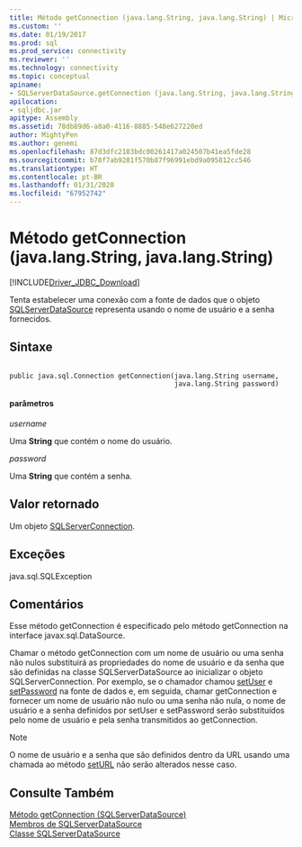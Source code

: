 ```yaml
---
title: Método getConnection (java.lang.String, java.lang.String) | Microsoft Docs
ms.custom: ''
ms.date: 01/19/2017
ms.prod: sql
ms.prod_service: connectivity
ms.reviewer: ''
ms.technology: connectivity
ms.topic: conceptual
apiname:
- SQLServerDataSource.getConnection (java.lang.String, java.lang.String)
apilocation:
- sqljdbc.jar
apitype: Assembly
ms.assetid: 78db89d6-a8a0-4116-8885-548e627220ed
author: MightyPen
ms.author: genemi
ms.openlocfilehash: 87d3dfc2183bdc00261417a024507b41ea5fde28
ms.sourcegitcommit: b78f7ab9281f570b87f96991ebd9a095812cc546
ms.translationtype: HT
ms.contentlocale: pt-BR
ms.lasthandoff: 01/31/2020
ms.locfileid: "67952742"
---
```

# <a name="getconnection-method-javalangstring-javalangstring"></a>Método getConnection (java.lang.String, java.lang.String)
[!INCLUDE[Driver_JDBC_Download](../../../includes/driver_jdbc_download.md)]

  Tenta estabelecer uma conexão com a fonte de dados que o objeto [SQLServerDataSource](../../../connect/jdbc/reference/sqlserverdatasource-class.md) representa usando o nome de usuário e a senha fornecidos.  
  
## <a name="syntax"></a>Sintaxe  
  
```  
  
public java.sql.Connection getConnection(java.lang.String username,  
                                         java.lang.String password)  
```  
  
#### <a name="parameters"></a>parâmetros  
 *username*  
  
 Uma **String** que contém o nome do usuário.  
  
 *password*  
  
 Uma **String** que contém a senha.  
  
## <a name="return-value"></a>Valor retornado  
 Um objeto [SQLServerConnection](../../../connect/jdbc/reference/sqlserverconnection-class.md).  
  
## <a name="exceptions"></a>Exceções  
 java.sql.SQLException  
  
## <a name="remarks"></a>Comentários  
 Esse método getConnection é especificado pelo método getConnection na interface javax.sql.DataSource.  
  
 Chamar o método getConnection com um nome de usuário ou uma senha não nulos substituirá as propriedades do nome de usuário e da senha que são definidas na classe SQLServerDataSource ao inicializar o objeto SQLServerConnection. Por exemplo, se o chamador chamou [setUser](../../../connect/jdbc/reference/setuser-method-sqlserverdatasource.md) e [setPassword](../../../connect/jdbc/reference/setpassword-method-sqlserverdatasource.md) na fonte de dados e, em seguida, chamar getConnection e fornecer um nome de usuário não nulo ou uma senha não nula, o nome de usuário e a senha definidos por setUser e setPassword serão substituídos pelo nome de usuário e pela senha transmitidos ao getConnection.  
  
> [!NOTE]  
>  O nome de usuário e a senha que são definidos dentro da URL usando uma chamada ao método [setURL](../../../connect/jdbc/reference/seturl-method-sqlserverdatasource.md) não serão alterados nesse caso.  
  
## <a name="see-also"></a>Consulte Também  
 [Método getConnection &#40;SQLServerDataSource&#41;](../../../connect/jdbc/reference/getconnection-method-sqlserverdatasource.md)   
 [Membros de SQLServerDataSource](../../../connect/jdbc/reference/sqlserverdatasource-members.md)   
 [Classe SQLServerDataSource](../../../connect/jdbc/reference/sqlserverdatasource-class.md)  
  
  

